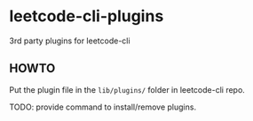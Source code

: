 # leetcode-cli-plugins
3rd party plugins for leetcode-cli

## HOWTO

Put the plugin file in the `lib/plugins/` folder in leetcode-cli repo.

TODO: provide command to install/remove plugins.
